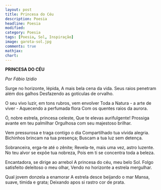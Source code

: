 ```yaml
---
layout: post
title: Princesa do Céu
description: Poesia 
headline: Poesia
modified: 
category: Poesia 
tags: [Poesia, Sol, Inspiração]
image: garota-sol.jpg 
comments: true
mathjax: 
chart:
---
```

**PRINCESA DO CÉU**

*Por Fábio Izidio*

Surge no horizonte, lépida,
A mais bela cena da vida.
Seus raios penetram além dos galhos
Desfazendo as gotículas de orvalho.

O seu vivo luzir, em tons rubros, vem envolver
Toda a Natura - a arte de viver -
Aquecendo a perfumada flora
Com os quentes raios da aurora.

Ó, nobre estrela, princesa celeste,
Que te elevas aurifulgente!
Prossiga avante em teu palmilhar
Orgulhosa com seu majestoso brilhar.

Vem pressurosa e traga contigo o dia
Compartilhado tua vívida alegria.
Bichinhos brincam na tua presença;
Buscam a tua luz sem detença.

Sobranceira, erga-te até o zênite;
Revela-te, mais uma vez, astro luzente.
No teu alvor se expõe tua nobreza,
Pois em ti se concentra toda a beleza.

Encantadora, se dirige ao arrebol
A princesa do céu, meu belo Sol.
Folgo satisfeito deleitoso o meu olhar,
Vendo no horizonte a estrela mergulhar.

Qual jovem donzela a enamorar
A estrela desce beijando o mar
Mansa, suave, tímida e grata;
Deixando apos si rastro cor de prata.